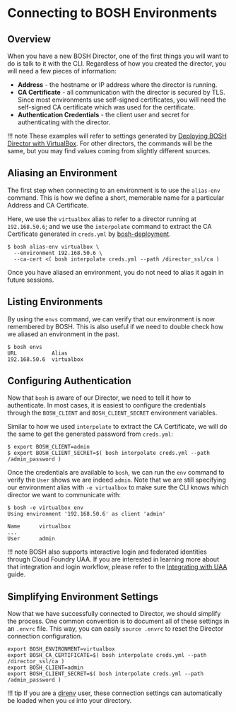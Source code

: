 # Connecting to BOSH Environments

## Overview

When you have a new BOSH Director, one of the first things you will want to do is talk to it with the CLI. Regardless of how you created the director, you will need a few pieces of information:

 * **Address** - the hostname or IP address where the director is running.
 * **CA Certificate** - all communication with the director is secured by TLS. Since most environments use self-signed certificates, you will need the self-signed CA certificate which was used for the certificate.
 * **Authentication Credentials** - the client user and secret for authenticating with the director.

!!! note
    These examples will refer to settings generated by [Deploying BOSH Director with VirtualBox](../../bosh-deployment/guide/virtualbox/installation.md). For other directors, the commands will be the same, but you may find values coming from slightly different sources.


## Aliasing an Environment

The first step when connecting to an environment is to use the `alias-env` command. This is how we define a short, memorable name for a particular Address and CA Certificate.

Here, we use the `virtualbox` alias to refer to a director running at `192.168.50.6`; and we use the `interpolate` command to extract the CA Certificate generated in `creds.yml` by [bosh-deployment](https://github.com/cloudfoundry/bosh-deployment).

```shell
$ bosh alias-env virtualbox \
  --environment 192.168.50.6 \
  --ca-cert <( bosh interpolate creds.yml --path /director_ssl/ca )
```

Once you have aliased an environment, you do not need to alias it again in future sessions.


## Listing Environments

By using the `envs` command, we can verify that our environment is now remembered by BOSH. This is also useful if we need to double check how we aliased an environment in the past.

```shell
$ bosh envs
URL           Alias       
192.168.50.6  virtualbox  
```


## Configuring Authentication

Now that `bosh` is aware of our Director, we need to tell it how to authenticate. In most cases, it is easiest to configure the credentials through the `BOSH_CLIENT` and `BOSH_CLIENT_SECRET` environment variables.

Similar to how we used `interpolate` to extract the CA Certificate, we will do the same to get the generated password from `creds.yml`:

```shell
$ export BOSH_CLIENT=admin
$ export BOSH_CLIENT_SECRET=$( bosh interpolate creds.yml --path /admin_password )
```

Once the credentials are available to `bosh`, we can run the `env` command to verify the `User` shows we are indeed `admin`. Note that we are still specifying our environment alias with `-e virtualbox` to make sure the CLI knows which director we want to communicate with:

```shell
$ bosh -e virtualbox env
Using environment '192.168.50.6' as client 'admin'

Name      virtualbox  
...
User      admin  
```

!!! note
    BOSH also supports interactive login and federated identities through Cloud Foundry UAA. If you are interested in learning more about that integration and login workflow, please refer to the [Integrating with UAA](../../todo.md) guide.


## Simplifying Environment Settings

Now that we have successfully connected to Director, we should simplify the process. One common convention is to document all of these settings in an `.envrc` file. This way, you can easily `source .envrc` to reset the Director connection configuration.

```shell
export BOSH_ENVIRONMENT=virtualbox
export BOSH_CA_CERTIFICATE=$( bosh interpolate creds.yml --path /director_ssl/ca )
export BOSH_CLIENT=admin
export BOSH_CLIENT_SECRET=$( bosh interpolate creds.yml --path /admin_password )
```

!!! tip
    If you are a [direnv](https://direnv.net/) user, these connection settings can automatically be loaded when you `cd` into your directory.
